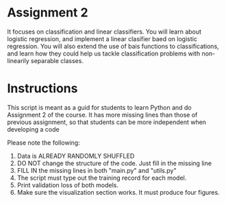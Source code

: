 # Assignment 2
It focuses on classification and linear classifiers. You will learn about logistic regression, and implement a linear clasifier baed on logistic regression. You will also extend the use of bais functions to classifications, and learn how they could help us tackle classification problems with non-linearily separable classes.

# Instructions
This script is meant as a guid for students to learn Python and do Assignment 2 of the course. It has more missing lines than those of previous assignment, so that students can be more independent when developing a code

Please note the following:
1) Data is ALREADY RANDOMLY SHUFFLED
2) DO NOT change the structure of the code. Just fill in the 
missing line
3) FILL IN the missing lines in both "main.py" and "utils.py"
4) The script must type out the training record for each model.
5) Print validation loss of both models. 
6) Make sure the visualization section works. It must produce 
four figures. 

